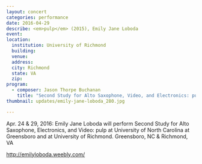```yaml
---
layout: concert
categories: performance
date: 2016-04-29
describe: <em>pulp</em> (2015), Emily Jane Loboda
event:
location:
  institution: University of Richmond
  building:
  venue:
  address:
  city: Richmond
  state: VA
  zip:
program:
  - composer: Jason Thorpe Buchanan
    title: "Second Study for Alto Saxophone, Video, and Electronics: pulp"
thumbnail: updates/emily-jane-loboda_280.jpg

---
```


Apr. 24 & 29, 2016: Emily Jane Loboda will perform Second Study for Alto Saxophone, Electronics, and Video: pulp at University of North Carolina at Greensboro and at University of Richmond. Greensboro, NC & Richmond, VA

http://emilyloboda.weebly.com/

